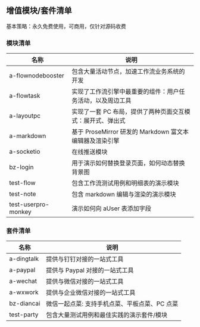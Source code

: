 ## 增值模块/套件清单

基本策略：永久免费使用，可商用，仅针对源码收费

### 模块清单

| 名称                | 说明                                                       |
| ------------------- | ---------------------------------------------------------- |
| a-flownodebooster   | 包含大量活动节点，加速工作流业务系统的开发                 |
| a-flowtask          | 实现了工作流引擎中最重要的组件：用户任务活动，以及周边工具 |
| a-layoutpc          | 实现了一套 PC 布局，提供了两种页面交互模式：展开式、弹出式 |
| a-markdown          | 基于 ProseMirror 研发的 Markdown 富文本编辑器及渲染引擎    |
| a-socketio          | 在线推送模块                                               |
| bz-login            | 用于演示如何替换登录页面，如何动态替换背景图               |
| test-flow           | 包含工作流测试用例和明细表的演示模块                       |
| test-note           | 包含 markdown 编辑与渲染的演示模块                         |
| test-userpro-monkey | 演示如何向 aUser 表添加字段                                |

### 套件清单

| 名称       | 说明                                          |
| ---------- | --------------------------------------------- |
| a-dingtalk | 提供与钉钉对接的一站式工具                    |
| a-paypal   | 提供与 Paypal 对接的一站式工具                |
| a-wechat   | 提供与微信对接的一站式工具                    |
| a-wxwork   | 提供与企业微信对接的一站式工具                |
| bz-diancai | 微信一起点菜: 支持手机点菜、平板点菜、PC 点菜 |
| test-party | 包含大量测试用例和最佳实践的演示套件/模块     |
